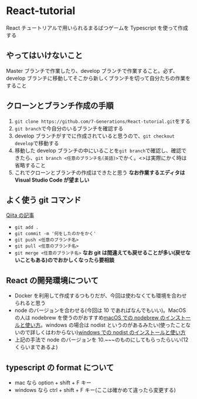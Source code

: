 # React-tutorial

React チュートリアルで用いられるまるばつゲームを Typescript を使って作成する

## やってはいけないこと

Master ブランチで作業したり、develop ブランチで作業すること。必ず、develop ブランチに移動してそこから新しくブランチを切って自分たちの作業をすること

## クローンとブランチ作成の手順

1. `git clone https://github.com/7-Generations/React-tutorial.git`をする
1. `git branch`で今自分のいるブランチを確認する
1. develop ブランチがすでに作成されていると思うので、`git checkout develop`で移動する
1. 移動した develop ブランチの中にいることを`git branch`で確認し、確認できたら、`git branch <任意のブランチ名(英語)>`でかく。<>は実際にかく時は省略すること
1. これでクローンとブランチの作成はできたと思う
**なお作業するエディタは Visual Studio Code が望ましい**

## よく使う git コマンド

[Qiita の記事](https://qiita.com/naoki_mochizuki/items/50e48c18908e493dfc75)

- `git add .`
- `git commit -m '何をしたのかをかく'`
- `git push <任意のブランチ名>`
- `git pull <任意のブランチ名>`
- `git merge <任意のブランチ名>`
**なお git は間違えても戻せることが多い(戻せないこともある)のでおかしくなったら要相談**

## React の開発環境について

- Docker を利用して作成するつもりだが、今回は使わなくても環境を合わせられると思う
- node のバージョンを合わせる(今回は 10 であればなんでもいい)。MacOS の人は nodebrew を使うのがおすすめ[macOS での nodebrew のインストールと使い方](https://qiita.com/ucan-lab/items/517ee13a2f8769ab866c)。windows の場合は nodist というのがあるみたい(使ったことないので詳しくはわからない)[windows での nodist のインストールと使い方](https://qiita.com/t_kojima/items/780b3b3133a17cceb175)
- 上記の手法で node のバージョンを 10.~~~のものにしてもらったらいい(12 くらいまであるよ)

## typescript の format について

- mac なら option + shift + F キー
- windows なら ctrl + shift + F キー(ここは確かめて違ったら変更する)
